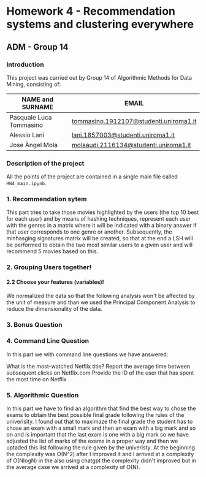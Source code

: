 # Homework 4 - Recommendation systems and clustering everywhere
## ADM - Group 14
### Introduction

This project was carried out by Group 14 of Algorithmic Methods for Data Mining, consisting of:

| NAME and SURNAME | EMAIL |
| --- | --- |
| Pasquale Luca Tommasino | tommasino.1912107@studenti.uniroma1.it | 
| Alessio Lani | lani.1857003@studenti.uniroma1.it |
| Jose Àngel Mola | molaaudi.2116134@studenti.uniroma1.it |


### Description of the project

All the points of the project are contained in a single main file called `HW4_main.ipynb`.

### 1. Recommendation sytem
This part tries to take those movies highlighted by the users (the top 10 best for each user) and by means of hashing techniques, represent each user with the genres in a matrix where it will be indicated with a binary answer if that user corresponds to one genre or another. Subsequently, the minhasging signatures matrix will be created, so that at the end a LSH will be performed to obtain the two most similar users to a given user and will recommend 5 movies based on this.

### 2. Grouping Users together!
#### 2.2 Choose your features (variables)!
We normalized the data so that the following analysis won't be affected by the unit of measure and than we used the Principal Component Analysis to reduce the dimensionality of the data. 
### 3. Bonus Question


### 4. Command Line Question
In this part we with command line questions we have answered:

What is the most-watched Netflix title?
Report the average time between subsequent clicks on Netflix.com
Provide the ID of the user that has spent the most time on Netflix

### 5. Algorithmic Question
In this part we have to find an algorithm that find the best way to chose the exams to obtain the best possible final grade following the rules of the univerisity. I found out that to maximaze the final grade the student has to chose an exam with a small mark and then an exam with a big mark and so on and is important that the last exam is one with a big mark so we have adjusted the list of marks of the exams in a proper way and then we uptaded this list following the rule given by the univeristy. At the beginning the complexity was O(N^2) after I improved it and I arrived at a complexity of O(NlogN) in the also using chatgpt the complexity didn't improved but in the average case we arrived at a complexity of O(N).
